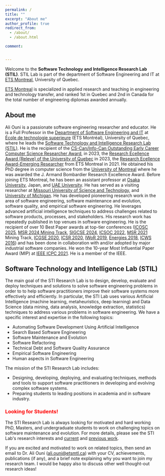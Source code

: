```yaml
---
permalink: /
title: ""
excerpt: "About me"
author_profile: true
redirect_from:
  - /about/
  - /about.html

comment:


---
```






Welcome to the **Software Technology and Intelligence Research Lab (STIL)**. 
STIL Lab is part of the department of Software Engineering and IT at [ETS Montreal](https://www.etsmtl.ca/), University of Quebec.

[ETS Montreal](https://www.etsmtl.ca/) is specialized in applied research and teaching in engineering and technology transfer, and ranked 1st in Quebec and 2nd in Canada for the total number of engineering diplomas awarded annually. 


## About me

Ali Ouni is a passionate software engineering researcher and educator. He is a Full Professor in the [Department of Software Engineering and IT](https://www.etsmtl.ca/ets/gouvernance/decanats-et-departements/departement-genie-logiciel-ti) at [École de technologie superieure](https://www.etsmtl.ca/en/home) (ÉTS Montréal), University of Quebec, where he leads the 
[Software Technology and Intelligence Research Lab (STIL)](https://ouniali.github.io). He is the recipient of the [CS-Can/Info-Can Outstanding Early Career Computer Science Researcher Award](https://cscan-infocan.ca/current-year-winners/), in 2023, the [Research Ecellence Award (Releve) of the University of Quebec](https://reseau.uquebec.ca/fr/a-propos/prix-et-distinctions/prix-dexcellence) in 2023, the [Research Ecellence Award-Emerging Researcher](https://www.etsmtl.ca/nouvelles/2021/excellence-emergent/) from ÉTS Montreal in 2021. He obtained his PhD degree in computer science from the [University of Montreal](https://www.umontreal.ca/en/) where he was awarded the J. Armand Bombardier Research Excellence Award. 
Before joining ETS Montreal, he has been an assistant professor at [Osaka University](https://www.osaka-u.ac.jp/en), Japan, and [UAE University](https://www.uaeu.ac.ae/en/). 
He has served as a visiting researcher at [Missouri University of Science and Technology](https://www.mst.edu/), and [University of Michigan](https://umdearborn.edu/). 
He has developed pioneering research work in the area of software engineering, software maintenance and evolution, software quality, and empirical software engineering. He leverages advanced artificial intelligence techniques to address challenges related to software products, processes, and stakeholders. His research work has repeatedly published in top venues in software engineering. He is the recipient of over 10 Best Paper awards at top-tier conferences ([ICOSC 2025](https://www.redcad.org/events/icsoc2024/call-phd-symposium.html), [MSR 2024 Mining Track](https://conf.researchr.org/home/msr-2024), [SIGCSE 2024](https://sigcse2024.sigcse.org/), [ICSOC 2022](https://icsoc2022.spilab.es/), [MSR 2021](https://conf.researchr.org/home/msr-2021) Mining Track, [ICGSE 2020](https://conf.researchr.org/home/icgse-2020), [ICSR 2020](https://icsr2020.wordpress.com/), [IWoR 2019](https://iwor.github.io/iwor2019/organization/), [Energies 2018](https://www.mdpi.com/journal/energies/awards/621), [ICWS 2016](https://www.computer.org/csdl/proceedings/icws/2016/12OmNyQ7G5O)) and has been done in collaboration with and/or adopted by major industrial software companies. He won the 10-year Most Influential Paper Award (MIP) at  [IEEE ICPC 2021](https://conf.researchr.org/home/icpc-2021). He is a member of the IEEE.


## Software Technology and Intelligence Lab (STIL)

The main goal of the STI Research Lab is to design, develop, evaluate and deploy techniques and solutions to solve software engineering problems
in order to to help software practitioners improve their software systems more effectively and efficiently. In particular, the STI Lab uses various Artificial Intelligence 
(machine learning, metaheuristics, deep learning) and Data Science (data mining, data analysis, knowledge extraction, statistics) techniques to address various problems 
in software engineering. 
We have a specific interest and expertise in the following topics:

* Automating Software Development Using Artificial Intelligence
* Search Based Software Engineering
* Software Maintenance and Evolution
* Software Refactoring
* Technical Debt and Software Quality Assurance
* Empirical Software Engineering 
* Human aspects in Software Engineering


The mission of the STI Research Lab includes:
* Designing, developing, deploying, and evaluating techniques, methods and tools to support software practitioners in developing and evolving complex software systems.
* Preparing students to leading positions in academia and in software industry.


### <span style="color:red">Looking for Students!</span>

The STI Research Lab is always looking for motivated and hard working PhD, Masters, and undergraduate students to work on challenging topics on software maintenance and evolution.
For more details, please see the STI Lab's research interests and [current](https://ouniali.github.io/research/) and [previous work](https://ouniali.github.io/publications/). 

If you are excited and motivated to work on related topics, then send an email to Dr. Ali Ouni (ali.ouni@etsmtl.ca) with your CV, achievements, publications (if any), and a brief note explaining why you want to join my research team. 
I would be happy also to discuss other well thought-out research ideas!



